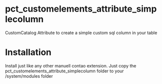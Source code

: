 # pct_customelements_attribute_simplecolumn
CustomCatalog Attribute to create a simple custom sql column in your table

# Installation
Install just like any other manuell contao extension.
Just copy the pct_customelements_attribute_simplecolumn folder to your /system/modules folder
